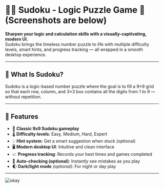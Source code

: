 # 🧠🔢 Sudoku - Logic Puzzle Game 🔢 (Screenshots are below)

**Sharpen your logic and calculation skills with a visually-captivating, modern UI.**  
Sudoku brings the timeless number puzzle to life with multiple difficulty levels, smart hints, and progress tracking — all wrapped in a smooth desktop experience.

---

## 🎯 What Is Sudoku?

Sudoku is a logic-based number puzzle where the goal is to fill a 9×9 grid so that each row, column, and 3×3 box contains all the digits from 1 to 9 — without repetition.

---

## 🌟 Features

- 🧩 **Classic 9x9 Sudoku gameplay**
- 🌡️ **Difficulty levels**: Easy, Medium, Hard, Expert
- 💡 **Hint system**: Get a smart suggestion when stuck (optional)
- 🖥️ **Modern desktop UI**: Intuitive and clean interface
- 📈 **Progress tracking**: Records your best times and games completed
- 🔁 **Auto-checking (optional)**: Instantly see mistakes as you play
- 🌓 **Dark/light mode** *(optional)*: For night or day play

---

![okay](https://github.com/user-attachments/assets/914b1b00-879d-480d-abd2-bac49d2dd667)
